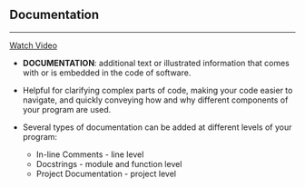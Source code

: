 Documentation
---
---
[Watch Video](https://www.youtube.com/watch?v=M45B2VbPgjo)

* **DOCUMENTATION**: additional text or illustrated information that comes with or is embedded in the code of software.

* Helpful for clarifying complex parts of code, making your code easier to navigate, and quickly conveying how and why different components of your program are used.

* Several types of documentation can be added at different levels of your program:
  * In-line Comments - line level
  * Docstrings - module and function level
  * Project Documentation - project level
